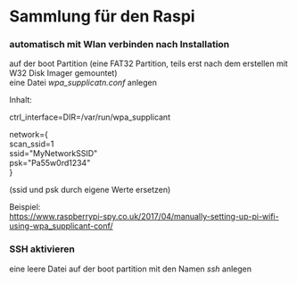 # Sammlung für den Raspi

### automatisch mit Wlan verbinden nach Installation  

auf der boot Partition (eine FAT32 Partition, teils erst nach dem erstellen mit W32 Disk Imager gemountet)  
eine Datei *wpa_supplicatn.conf* anlegen  

Inhalt:  

ctrl_interface=DIR=/var/run/wpa_supplicant  

network={  
 scan_ssid=1  
 ssid="MyNetworkSSID"  
 psk="Pa55w0rd1234"  
}  

(ssid und psk durch eigene Werte ersetzen)  

Beispiel:  
https://www.raspberrypi-spy.co.uk/2017/04/manually-setting-up-pi-wifi-using-wpa_supplicant-conf/  

### SSH aktivieren  

eine leere Datei auf der boot partition mit den Namen *ssh* anlegen
